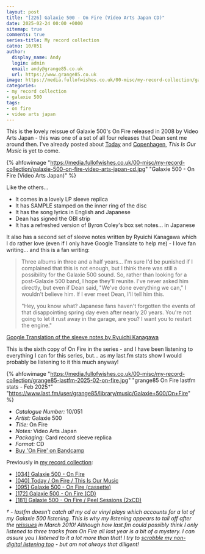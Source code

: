 ```yaml
---
layout: post
title: "[226] Galaxie 500 - On Fire (Video Arts Japan CD)"
date: 2025-02-24 00:00 +0000
sitemap: true
comments: true
series-title: My record collection
catno: 10/051
author:
  display_name: Andy
  login: admin
  email: andy@grange85.co.uk
  url: https://www.grange85.co.uk
image: https://media.fullofwishes.co.uk/00-misc/my-record-collection/galaxie-500-on-fire-video-arts-japan-cd.jpg
categories:
- my record collection
- galaxie 500
tags:
- on fire
- video arts japan
---
```

This is the lovely reissue of Galaxie 500's On Fire released in 2008 by Video Arts Japan - this was one of a set of all four releases that Dean sent me around then. I've already posted about [Today](/2023/09/21/my-record-collection-071-galaxie-500-today-video-arts-japan-cd/) and [Copenhagen](/2024/01/22/my-record-collection-103-galaxie-500-copenhagen/), _This Is Our Music_ is yet to come.

{% ahfowimage "https://media.fullofwishes.co.uk/00-misc/my-record-collection/galaxie-500-on-fire-video-arts-japan-cd.jpg" "Galaxie 500 - On Fire (Video Arts Japan)" %}

Like the others...

 - It comes in a lovely LP sleeve replica
 - It has SAMPLE stamped on the inner ring of the disc
 - It has the song lyrics in English and Japanese
 - Dean has signed the OBI strip
 - It has a refreshed version of Byron Coley's box set notes... in Japanese

It also has a second set of sleeve notes written by Ryuichi Kanagawa which I do rather love (even if I only have Google Translate to help me) - I love fan writing... and this is a fan writing:

<blockquote>
<p>Three albums in three and a half years... I'm sure I'd be punished if I complained that this is not enough, but I think there was still a possibility for the Galaxie 500 sound. So, rather than looking for a post-Galaxie 500 band, I hope they'll reunite. I've never asked him directly, but even if Dean said, "We've done everything we can," I wouldn't believe him. If I ever meet Dean, I'll tell him this.</p>
<p>"Hey, you know what? Japanese fans haven't forgotten the events of that disappointing spring day even after nearly 20 years. You're not going to let it rust away in the garage, are you? I want you to restart the engine."</p>
</blockquote>
<p class="caption"><a href="https://media.fullofwishes.co.uk/01-galaxie_500/docs/japanese-on-fire-sleeve-notes-google-translate.txt">Google Translation of the sleeve notes by Ryuichi Kanagawa</a></p>

This is the sixth copy of On Fire in the series - and I have been listening to everything I can for this series, but... as my last.fm stats show I would probably be listening to it this much anyway! 

{% ahfowimage "https://media.fullofwishes.co.uk/00-misc/my-record-collection/grange85-lastfm-2025-02-on-fire.jpg" "grange85 On Fire lastfm stats - Feb 2025&dagger;" "https://www.last.fm/user/grange85/library/music/Galaxie+500/On+Fire" %}


 - *Catalogue Number:* 10/051
 - *Artist:* Galaxie 500
 - *Title:* On Fire
 - *Notes:* Video Arts Japan
 - *Packaging:* Card record sleeve replica
 - *Format:* CD
 - [Buy 'On Fire' on Bandcamp](https://galaxie500.bandcamp.com/album/on-fire)

Previously in [my record collection](/category/my-record-collection):
 - [[034] Galaxie 500 - On Fire](/2023/05/15/my-record-collection-034-galaxie-500-on-fire/)
 - [[040] Today / On Fire / This Is Our Music](/2023/06/05/my-record-collection-040-today-on-fire-this-is-our-music/)
 - [[095] Galaxie 500 - On Fire (cassette)](/2023/12/04/my-record-collection-092-galaxie-500-on-fire-cassette/)
 - [[172] Galaxie 500 - On Fire (CD)](/2024/08/26/my-record-collection-165-galaxie-500-on-fire-cd/)
 - [[181] Galaxie 500 - On Fire / Peel Sessions (2xCD)](/2024/09/26/my-record-collection-174-galaxie-500-on-fire-peel-sessions-2xcd/)

_&dagger; -  lastfm doesn't catch all my cd or vinyl plays which accounts for a lot of my Galaxie 500 listening. This is why my listening appears to tail off after the [reissues](/2009/12/14/galaxie-500-albums-to-be-reissued-in-march-2010/) in March 2010! Although how last.fm could possibly think I only listened to three tracks from On Fire all last year is a bit of a mystery. I can assure you I listened to it a lot more than that! I try to [scrobble my non-digital listening too](https://www.openscrobbler.com) - but am not always that diligent!_

